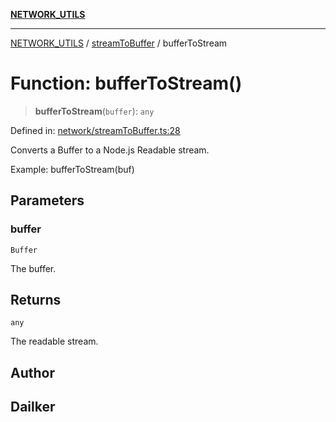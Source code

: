 [**NETWORK_UTILS**](../../README.md)

***

[NETWORK_UTILS](../../README.md) / [streamToBuffer](../README.md) / bufferToStream

# Function: bufferToStream()

> **bufferToStream**(`buffer`): `any`

Defined in: [network/streamToBuffer.ts:28](https://github.com/dailker/everyutil-js/blob/b3e269da55b7d96c15eb37e98c5c4f6b94f05f6f/src/network/streamToBuffer.ts#L28)

Converts a Buffer to a Node.js Readable stream.

Example: bufferToStream(buf)

## Parameters

### buffer

`Buffer`

The buffer.

## Returns

`any`

The readable stream.

## Author

## Dailker
